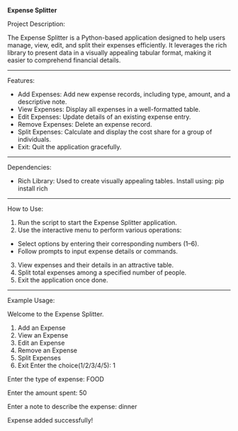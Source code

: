 **Expense Splitter**

Project Description:

The Expense Splitter is a Python-based application designed to help users manage, view, edit, and split their expenses efficiently. It leverages the rich library to present data in a visually appealing tabular format, making it easier to comprehend financial details.

<hr/>

Features:

* Add Expenses: Add new expense records, including type, amount, and a descriptive note.
* View Expenses: Display all expenses in a well-formatted table.
* Edit Expenses: Update details of an existing expense entry.
* Remove Expenses: Delete an expense record.
* Split Expenses: Calculate and display the cost share for a group of individuals.
* Exit: Quit the application gracefully.

<hr/>

Dependencies:

* Rich Library: Used to create visually appealing tables. Install using: pip install rich

<hr/>

How to Use:

1. Run the script to start the Expense Splitter application.
2. Use the interactive menu to perform various operations:
* Select options by entering their corresponding numbers (1–6).
* Follow prompts to input expense details or commands.
3. View expenses and their details in an attractive table.
4. Split total expenses among a specified number of people.
5. Exit the application once done.

<hr/>

Example Usage:

Welcome to the Expense Splitter.
1. Add an Expense
2. View an Expense
3. Edit an Expense
4. Remove an Expense
5. Split Expenses
6. Exit
Enter the choice(1/2/3/4/5): 1

Enter the type of expense: FOOD

Enter the amount spent: 50

Enter a note to describe the expense: dinner

Expense added successfully!
